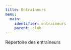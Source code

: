 ```yaml
---
title: Entraîneurs
menu:
  main:
    identifier: entraineurs
    parent: club
---
```


Répertoire des entraîneurs